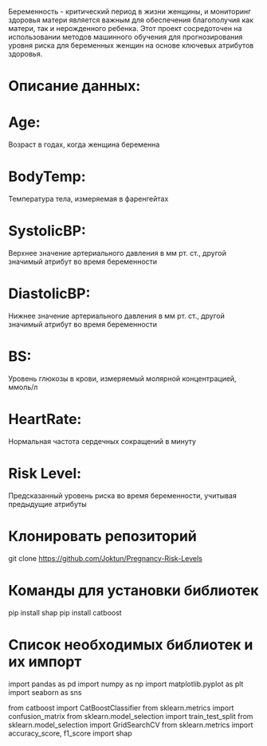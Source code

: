 Беременность - критический период в жизни женщины, и мониторинг здоровья матери является важным для обеспечения благополучия как матери, так и нерожденного ребенка. Этот проект сосредоточен на использовании методов машинного обучения для прогнозирования уровня риска для беременных женщин на основе ключевых атрибутов здоровья. <br>
# Описание данных: <br>
# Age: 
Возраст в годах, когда женщина беременна <br>
# BodyTemp: 
Температура тела, измеряемая в фаренгейтах <br>
# SystolicBP:
Верхнее значение артериального давления в мм рт. ст., другой значимый атрибут во время беременности <br>
# DiastolicBP:
Нижнее значение артериального давления в мм рт. ст., другой значимый атрибут во время беременности <br>
# BS:
Уровень глюкозы в крови, измеряемый молярной концентрацией, ммоль/л <br>
# HeartRate:
Нормальная частота сердечных сокращений в минуту <br>
# Risk Level:
Предсказанный уровень риска во время беременности, учитывая предыдущие атрибуты <br>

# Клонировать репозиторий
git clone https://github.com/Joktun/Pregnancy-Risk-Levels

# Команды для установки библиотек
pip install shap
pip install catboost

# Список необходимых библиотек и их импорт
import pandas as pd
import numpy as np
import matplotlib.pyplot as plt
import seaborn as sns

from catboost import CatBoostClassifier
from sklearn.metrics import confusion_matrix
from sklearn.model_selection import train_test_split
from sklearn.model_selection import GridSearchCV
from sklearn.metrics import accuracy_score, f1_score 
import shap

